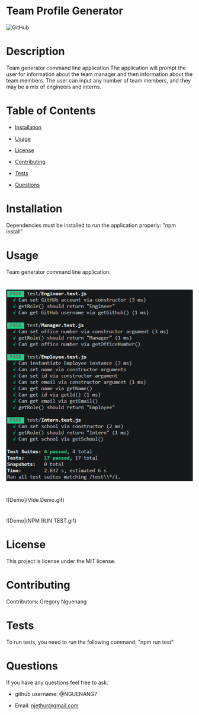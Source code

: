 # Team Profile Generator


![GitHub](https://img.shields.io/github/license/nguenang7/team-profile-generator?logo=MIT&style=plastic)

# Description

Team generator command line application.The application will prompt the user for information about the team manager 
and then information about the team members. The user can input any number of team members, and they may be a mix of engineers and interns. 

# Table of Contents

* [Installation](#installation)

* [Usage](#usage)

* [License](#license)

* [Contributing](#contributing)

* [Tests](#tests)

* [Questions](#questions)

# Installation

Dependencies must be installed to run the application properly: "npm install"

# Usage

Team generator command line application.

#

![Demo](npmruntest.png)

#
![Demo](Vide Demo.gif)

#

![Demo](NPM RUN TEST.gif)


# License

This project is license under the MIT license.

# Contributing

​Contributors: Gregory Nguenang

# Tests

To run tests, you need to run the following command: "npm run test"

# Questions

If you have any questions feel free to ask. 

* github username: @NGUENANG7

* Email: njethur@gmail.com
